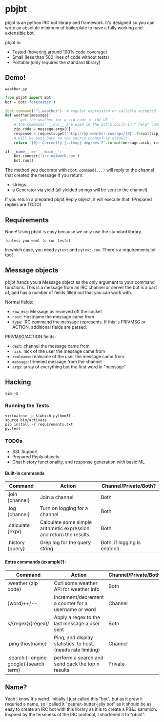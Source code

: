 # pbjbt

pbjbt is an python IRC bot library and framework. It's designed so you can write an absolute minimum of boilerplate to have a fully working and extensible bot.

pbjbt is:
- Tested (hovering around 100% code coverage)
- Small (less than 500 lines of code without tests)
- Portable (only requires the standard library)

## Demo!

`weather.py`

```python
from pbjbt import Bot
bot = Bot('forecaster')

@bot.command('^\.weather')  # regular expression or callable accepted
def weather(message):
    '''get the weather for a zip code in the US'''
    # the commands' __doc__ are used in the bot's built-in ".help" command
    zip_code = message.args[0]
    response = requests.get('http://my.weather.com/api/{0}'.format(zip_code))
    # will be sent back to the source channel by default
    return '{0}: Currently {r.temp} degrees F'.format(message.nick, r=response.json())

if __name__ == '__main__':
    bot.connect('irc.network.com')
    bot.run()
```

The method you decorate with `@bot.command(...)` will reply to the channel that created the message if you return:
- strings
- a Generator via yield (all yielded strings will be sent to the channel)

If you return a prepared pbjbt.Reply object, it will execute that. (Prepared replies are TODO)

## Requirements

None! Using pbjbt is easy because we only use the standard library.

`(unless you want to run tests)`

In which case, you need `pytest` and `pytest-cov`. There's a requirements.txt too!

## Message objects

pbjbt hands you a Message object as the only argument to your command functions. This is a message from an IRC channel
or server the bot is a part of, and has a number of fields filled out that you can work with.

Normal fields:
- `raw_msg`: Message as recieved off the socket
- `host`: Hostname the message came from
- `type`: IRC command the message represents. If this is PRIVMSG or ACTION, additional fields are parsed.

PRIVMSG/ACTION fields:
- `dest`: channel the message came from
- `nick`: nick of the user the message came from
- `realname`: realname of the user the message came from
- `message`: trimmed message from the channel
- `args`: array of everything but the first word in "message"

## Hacking

`vim -S`

### Running the Tests

```shell
virtualenv -p $(which python3) .
source bin/activate
pip install -r requirements.txt
py.test
```

### TODOs

- SSL Support
- Prepared Reply objects
- Chat history functionality, and response generation with basic ML

#### Built-in commands

| Command | Action | Channel/Private/Both? |
| ------- | ------ | --------------------- |
| .join {channel} | Join a channel | Both |
| .log {channel} | Turn on logging for a channel | Both |
| .calculate {expr} | Calculate some simple arithmetic expression and return the results | Both |
| .history {query} | Grep log for the query string | Both, if logging is enabled |

#### Extra commands (example?):

| Command | Action | Channel/Private/Both? |
| ------- | ------ | --------------------- |
| .weather {zip code} | Curl some weather API for weather info | Both |
| {word}++/-- | Increment/decrement a counter for a username or word | Channel |
| s/{regex}/{regex}/ | Apply a regex to the last message a user sent | Both |
| .ping {hostname} | Ping, and display statistics, to host. (needs rate limiting) | Channel |
| .search {-engine google} {search term} | perform a search and send back the top n results | Private |

## Name?

Yeah I know it's weird. Initially I just called this "bot", but as it grew it
requried a name, so I called it "peanut-butter-jelly bot" as it should be as easy
to create an IRC bot with this library as it is to create a PB&J sammich.
Inspired by the terseness of the IRC protocol, I shortened it to "pbjbt".
